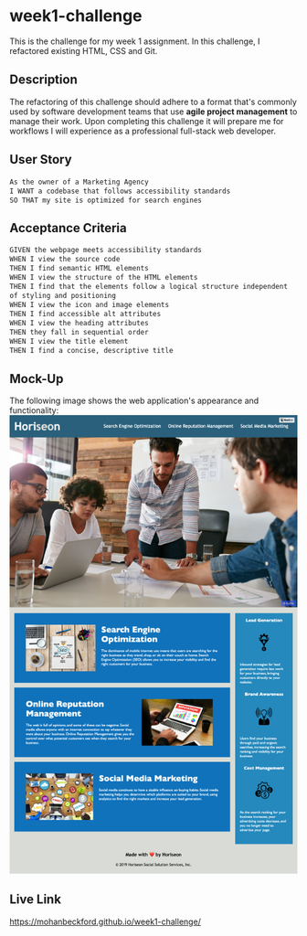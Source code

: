# week1-challenge
This is the challenge for my week 1 assignment. In this challenge, I refactored existing HTML, CSS and Git.


## Description

The refactoring of this challenge should adhere to a format that's commonly used by software development teams that use **agile project management** to manage their work. Upon completing this challenge it will prepare me for workflows I will experience as a professional full-stack web developer. 

## User Story

```
As the owner of a Marketing Agency
I WANT a codebase that follows accessibility standards
SO THAT my site is optimized for search engines
```

## Acceptance Criteria
```
GIVEN the webpage meets accessibility standards
WHEN I view the source code
THEN I find semantic HTML elements
WHEN I view the structure of the HTML elements
THEN I find that the elements follow a logical structure independent of styling and positioning
WHEN I view the icon and image elements
THEN I find accessible alt attributes
WHEN I view the heading attributes
THEN they fall in sequential order
WHEN I view the title element
THEN I find a concise, descriptive title
```

## Mock-Up

The following image shows the web application's appearance and functionality:
![The Horiseon webpage includes a navigation bar, a header image, and cards with text and images at the bottom of the page.](./Assets/images/Horiseon%20Screenshot.png)


## Live Link
https://mohanbeckford.github.io/week1-challenge/
